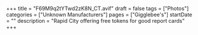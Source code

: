 +++
title = "F69M9q2tYTwd2zK8N_CT.avif"
draft = false
tags = ["Photos"]
categories = ["Unknown Manufacturers"]
pages = ["Gigglebee's"]
startDate = ""
description = "Rapid City offering free tokens for good report cards"
+++
